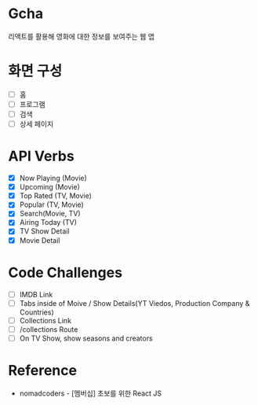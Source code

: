 # Gcha

리액트를 활용해 영화에 대한 정보를 보여주는 웹 앱

# 화면 구성

- [ ] 홈
- [ ] 프로그램
- [ ] 검색
- [ ] 상세 페이지

# API Verbs

- [x] Now Playing (Movie)
- [x] Upcoming (Movie)
- [x] Top Rated (TV, Movie)
- [x] Popular (TV, Movie)
- [x] Search(Movie, TV)
- [x] Airing Today (TV)
- [x] TV Show Detail
- [x] Movie Detail

# Code Challenges

- [ ] IMDB Link
- [ ] Tabs inside of Moive / Show Details(YT Viedos, Production Company & Countries)
- [ ] Collections Link
- [ ] /collections Route
- [ ] On TV Show, show seasons and creators

# Reference

- nomadcoders - [멤버십] 초보를 위한 React JS